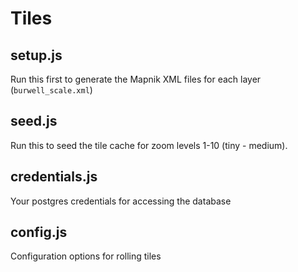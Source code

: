 # Tiles

## setup.js
Run this first to generate the Mapnik XML files for each layer (`burwell_scale.xml`)

## seed.js
Run this to seed the tile cache for zoom levels 1-10 (tiny - medium).

## credentials.js
Your postgres credentials for accessing the database

## config.js
Configuration options for rolling tiles
